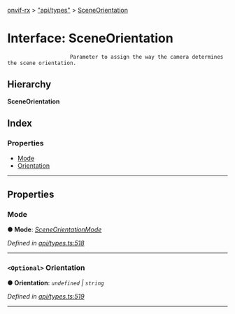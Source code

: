 [onvif-rx](../README.md) > ["api/types"](../modules/_api_types_.md) > [SceneOrientation](../interfaces/_api_types_.sceneorientation.md)

# Interface: SceneOrientation

```
                    Parameter to assign the way the camera determines the scene orientation.
```

## Hierarchy

**SceneOrientation**

## Index

### Properties

* [Mode](_api_types_.sceneorientation.md#mode)
* [Orientation](_api_types_.sceneorientation.md#orientation)

---

## Properties

<a id="mode"></a>

###  Mode

**● Mode**: *[SceneOrientationMode](../enums/_api_types_.sceneorientationmode.md)*

*Defined in [api/types.ts:518](https://github.com/patrickmichalina/onvif-rx/blob/034e4d6/src/api/types.ts#L518)*

___
<a id="orientation"></a>

### `<Optional>` Orientation

**● Orientation**: *`undefined` \| `string`*

*Defined in [api/types.ts:519](https://github.com/patrickmichalina/onvif-rx/blob/034e4d6/src/api/types.ts#L519)*

___

